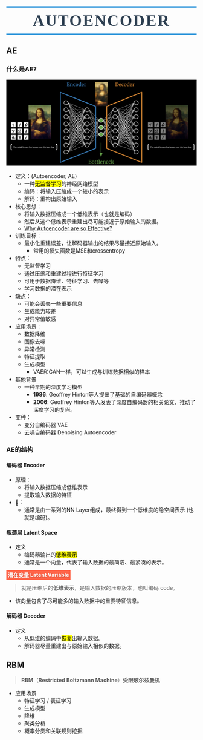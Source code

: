 <h1 style=" text-align: center; font-size: 3em; font-family: 'Georgia', serif; color: #2c3e50; margin: 0.5em 0; padding: 10px 0; border-top: 4px solid #3498db; border-bottom: 4px solid #3498db; text-transform: uppercase; letter-spacing: 3px;">Autoencoder</h1>

## AE
### 什么是AE?
![auto-encoder.png](../images/auto-encoder.png)
- 定义：(Autoencoder, AE)
	- 一种<font style="background-color:yellow; color:black">无监督学习</font>的神经网络模型
	- 编码：将输入压缩成一个较小的表示
	- 解码：重构出原始输入
- 核心思想：
	- 将输入数据压缩成一个低维表示（也就是编码）
	- 然后从这个低维表示重建出尽可能接近于原始输入的数据。
	- [Why Autoencoder are so Effective?](https://www.saberhq.com/blog/autoencoders)
- 训练目标：
	- 最小化重建误差，让解码器输出的结果尽量接近原始输入。
		- 常用的损失函数是MSE和crossentropy
- 特点：
	- 无监督学习
	- 通过压缩和重建过程进行特征学习
	- 可用于数据降维、特征学习、去噪等
	- 学习数据的潜在表示
- 缺点：
	- 可能会丢失一些重要信息
	- 生成能力较差
	- 对异常值敏感
- 应用场景：
	- 数据降维
	- 图像去噪
	- 异常检测
	- 特征提取
	- 生成模型
		- VAE和GAN一样，可以生成与训练数据相似的样本
- 其他背景
	- 一种早期的深度学习模型
		- **1986**: Geoffrey Hinton等人提出了基础的自编码器概念
		- **2006**: Geoffrey Hinton等人发表了深度自编码器的相关论文，推动了深度学习的复兴。
- 变种：
	- 变分自编码器 VAE
	- 去噪自编码器 Denoising Autoencoder

### AE的结构
#### 编码器 Encoder
- 原理：
	- 将输入数据压缩成低维表示
	- 提取输入数据的特征
- 🧠：
	- 通常是由一系列的NN Layer组成，最终得到一个低维度的隐空间表示 (也就是编码)。

#### 瓶颈层 Latent Space
- 定义
	- 编码器输出的<font style="background-color:yellow; color:black">低维表示</font>
	- 通常是一个向量，代表了输入数据的最简洁、最紧凑的表示。

<font style="background-color:tomato; color:white; padding:4px; text-shadow: 1px 1px 2px rgba(0,0,0,0.2);font-weight: bold;">潜在变量 Latent Variable</font>
> 就是压缩后的**低维表示**，是输入数据的压缩版本，也叫编码 code。
- 该向量包含了尽可能多的输入数据中的重要特征信息。

#### 解码器 Decoder
- 定义
	- 从低维的编码中<font style="background-color:yellow; color:black">恢复</font>出输入数据。
	- 解码器尽量重建出与原始输入相似的数据。



## RBM
> **RBM**（**Restricted Boltzmann Machine**）**受限玻尔兹曼机**

- 应用场景
	- 特征学习 / 表征学习
	- 生成模型
	- 降维
	- 聚类分析
	- 概率分类和关联规则挖掘

